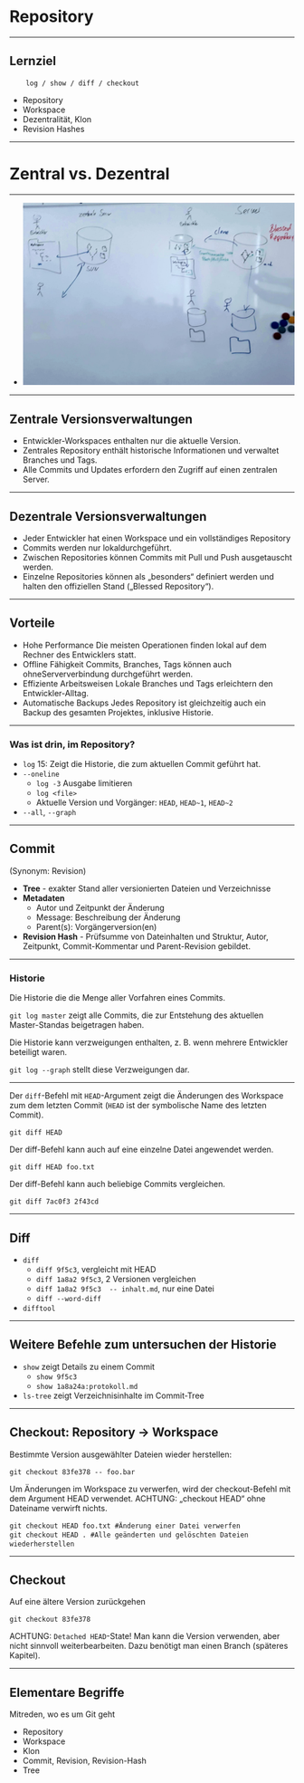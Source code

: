 # Repository

_________________________________________

## Lernziel

```
    log / show / diff / checkout
```

 * Repository
 * Workspace
 * Dezentralität, Klon
 * Revision Hashes

_________________________________________

# Zentral vs. Dezentral

_________________________________________


 * ![Zentral vs. dezentral](01/zentral-dezentral.jpg)


_________________________________________

## Zentrale Versionsverwaltungen

 * Entwickler-Workspaces enthalten nur die aktuelle Version.
 * Zentrales Repository enthält historische Informationen und verwaltet
Branches und Tags.
 * Alle Commits und Updates erfordern den Zugriff auf einen zentralen Server.

_________________________________________

## Dezentrale Versionsverwaltungen

 * Jeder Entwickler hat einen Workspace und ein vollständiges Repository
 * Commits werden nur lokaldurchgeführt.
 * Zwischen Repositories können Commits mit Pull und Push ausgetauscht
werden.
 * Einzelne Repositories können als „besonders“ definiert werden und
halten den offiziellen Stand („Blessed Repository“).


_________________________________________

## Vorteile

 * Hohe Performance
  Die meisten Operationen finden lokal auf dem Rechner des Entwicklers statt.
 * Offline Fähigkeit
   Commits, Branches, Tags können auch ohneSerververbindung durchgeführt werden.
 * Effiziente Arbeitsweisen
   Lokale Branches und Tags erleichtern den Entwickler-Alltag.
 * Automatische Backups
   Jedes Repository ist gleichzeitig auch ein Backup des gesamten Projektes, inklusive Historie.

_________________________________________

### Was ist drin, im Repository?

 * `log` 15: Zeigt die Historie, die zum aktuellen Commit geführt hat.
 * `--oneline`
     - `log -3` Ausgabe limitieren
     - `log <file>`
   - Aktuelle Version und Vorgänger: `HEAD`, `HEAD~1`, `HEAD~2`
 * `--all`, `--graph`



_________________________________________

## Commit

(Synonym: Revision)


 * **Tree** - exakter Stand aller versionierten Dateien und Verzeichnisse
 * **Metadaten**
     - Autor und Zeitpunkt der Änderung
     - Message: Beschreibung der Änderung
     - Parent(s): Vorgängerversion(en)
 * **Revision Hash** - Prüfsumme von Dateinhalten und Struktur, Autor, Zeitpunkt, Commit-Kommentar und Parent-Revision gebildet.

_________________________________________


### Historie

Die Historie die die Menge aller Vorfahren eines Commits.

`git log master` zeigt alle Commits, die zur Entstehung des aktuellen Master-Standas beigetragen haben.

Die Historie kann verzweigungen enthalten,
z. B. wenn mehrere Entwickler beteiligt waren.

`git log --graph` stellt diese Verzweigungen dar.

_________________________________________

Der `diff`-Befehl mit `HEAD`-Argument zeigt die Änderungen des
Workspace zum dem letzten Commit (`HEAD` ist der symbolische Name
des letzten Commit).

    git diff HEAD

Der diff-Befehl kann auch auf eine einzelne Datei angewendet werden.

    git diff HEAD foo.txt

Der diff-Befehl kann auch beliebige Commits vergleichen.

    git diff 7ac0f3 2f43cd

_________________________________________

##  Diff

   - `diff`
      - `diff 9f5c3`, vergleicht mit HEAD
      - `diff 1a8a2 9f5c3`, 2 Versionen vergleichen
      - `diff 1a8a2 9f5c3  -- inhalt.md`, nur eine Datei
      - `diff --word-diff`
   - `difftool`


_________________________________________

##  Weitere Befehle zum untersuchen der Historie

   - `show` zeigt Details zu einem Commit
      - `show 9f5c3`
      - `show 1a8a24a:protokoll.md`
   - `ls-tree` zeigt Verzeichnisinhalte im Commit-Tree

_________________________________________

## Checkout: Repository -> Workspace

Bestimmte Version ausgewählter Dateien wieder herstellen:


    git checkout 83fe378 -- foo.bar

Um Änderungen im Workspace zu verwerfen, wird der checkout-Befehl mit dem
Argument HEAD verwendet. ACHTUNG: „checkout HEAD“ ohne Dateiname verwirft nichts.

    git checkout HEAD foo.txt #Änderung einer Datei verwerfen
    git checkout HEAD . #Alle geänderten und gelöschten Dateien wiederherstellen

_________________________________________

## Checkout

Auf eine ältere Version zurückgehen

    git checkout 83fe378

ACHTUNG: `Detached HEAD`-State! Man kann die Version verwenden, aber nicht sinnvoll weiterbearbeiten. Dazu benötigt man einen Branch (späteres Kapitel).

_________________________________________

## Elementare Begriffe

Mitreden, wo es um Git geht
   * Repository
   * Workspace
   * Klon
   * Commit, Revision, Revision-Hash
   * Tree

